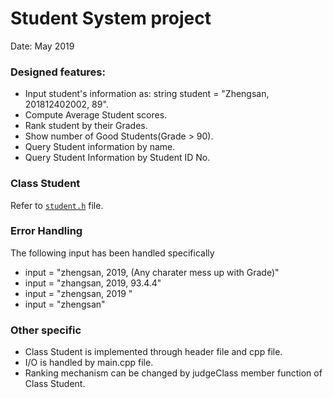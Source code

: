 # Student System project
Date: May 2019

### Designed features:

- Input student's information as: string student = "Zhengsan, 201812402002, 89".
- Compute Average Student scores.
- Rank student by their Grades.
- Show number of Good Students(Grade > 90).
- Query Student information by name.
- Query Student Information by Student ID No.

### Class Student
Refer to [`student.h`](student.h) file.

### Error Handling
The following input has been handled specifically

* input = "zhengsan, 2019, (Any charater mess up with Grade)"
* input = "zhangsan, 2019, 93.4.4"
* input = "zhengsan, 2019 "
* input = "zhengsan"

### Other specific
* Class Student is implemented through header file and cpp file.
* I/O is handled by main.cpp file.
* Ranking mechanism can be changed by judgeClass member function of Class Student.
